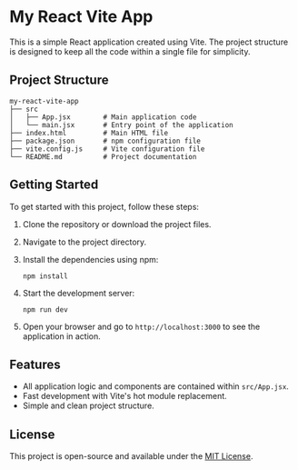 # My React Vite App

This is a simple React application created using Vite. The project structure is designed to keep all the code within a single file for simplicity.

## Project Structure

```
my-react-vite-app
├── src
│   ├── App.jsx        # Main application code
│   └── main.jsx       # Entry point of the application
├── index.html         # Main HTML file
├── package.json       # npm configuration file
├── vite.config.js     # Vite configuration file
└── README.md          # Project documentation
```

## Getting Started

To get started with this project, follow these steps:

1. Clone the repository or download the project files.
2. Navigate to the project directory.
3. Install the dependencies using npm:

   ```
   npm install
   ```

4. Start the development server:

   ```
   npm run dev
   ```

5. Open your browser and go to `http://localhost:3000` to see the application in action.

## Features

- All application logic and components are contained within `src/App.jsx`.
- Fast development with Vite's hot module replacement.
- Simple and clean project structure.

## License

This project is open-source and available under the [MIT License](LICENSE).
